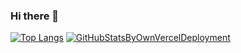 ### Hi there 👋

<!--
**db-wakamatsu/db-wakamatsu** is a ✨ _special_ ✨ repository because its `README.md` (this file) appears on your GitHub profile.

Here are some ideas to get you started:

- 🔭 I’m currently working on ...
- 🌱 I’m currently learning ...
- 👯 I’m looking to collaborate on ...
- 🤔 I’m looking for help with ...
- 💬 Ask me about ...
- 📫 How to reach me: ...
- 😄 Pronouns: ...
- ⚡ Fun fact: ...
-->
[![Top Langs](https://github-readme-stats-gilt-nine-12.vercel.app/api/top-langs/?username=db-wakamatsu&layout=compact&theme=tokyonight&exclude_repo=github-readme-stats,NanoVNA2-firmware)](https://github.com/anuraghazra/github-readme-stats)
[![GitHubStatsByOwnVercelDeployment](https://github-readme-stats-gilt-nine-12.vercel.app/api?username=db-wakamatsu&count_private=true&show_icons=true&layout=compact&theme=tokyonight)](https://github.com/anuraghazra/github-readme-stats)
